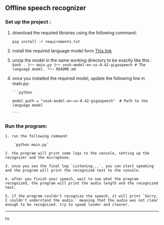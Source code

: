 ## Offline speech recognizer

### Set up the project :

 1. download the required libraries using the following command:
 
    `pip install -r requirements.txt`
 
 2. install the required language model form [This link](https://alphacephei.com/vosk/models)
 
 4. unzip the model in the same working directory to be exactly like this :
        ```bash
            .
            ├── main.py
            ├── vosk-model-en-us-0.42-gigaspeech # The language model.
            └── README.md
        ```
 5. once you installed the required model, update the following line in main.py:
     
        ```python

        model_path = "vosk-model-en-us-0.42-gigaspeech"  # Path to the language model
        
        ```

### Run the program:
    
    1. run the following command:
     
        `python main.py`
     
    2. the program will print some logs to the console, setting up the recognizer and the microphone.

    3. once you see the final log `Listening...`, you can start speaking and the program will print the recognized text to the console.

    4. after you finish your speech, wait to see what the program recognized, the program will print the audio length and the recognized text.

    5. if the program couldn't recognize the speech, it will print `Sorry, I couldn't understand the audio.` meaning that the audio was not clear enough to be recognized. try to speak louder and clearer.

------
ru